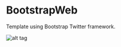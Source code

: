 BootstrapWeb
============

Template using Bootstrap Twitter framework.

![alt tag](https://raw.github.com/MarioCerdan/BootstrapWeb/master/image.png)

